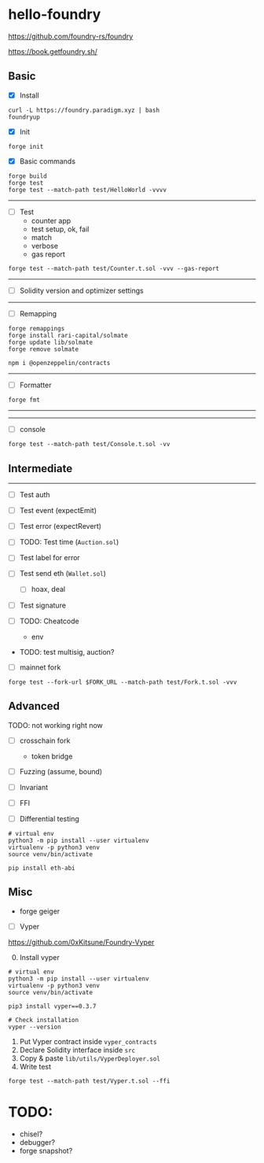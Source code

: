 # hello-foundry

https://github.com/foundry-rs/foundry

https://book.getfoundry.sh/

## Basic

-   [x] Install

```shell
curl -L https://foundry.paradigm.xyz | bash
foundryup
```

-   [x] Init

```shell
forge init
```

-   [x] Basic commands

```shell
forge build
forge test
forge test --match-path test/HelloWorld -vvvv
```

---

-   [ ] Test
    -   counter app
    -   test setup, ok, fail
    -   match
    -   verbose
    -   gas report

```shell
forge test --match-path test/Counter.t.sol -vvv --gas-report
```

---

-   [ ] Solidity version and optimizer settings

---

-   [ ] Remapping

```shell
forge remappings
forge install rari-capital/solmate
forge update lib/solmate
forge remove solmate

npm i @openzeppelin/contracts
```

---

-   [ ] Formatter

```shell
forge fmt
```

---

---

-   [ ] console

```shell
forge test --match-path test/Console.t.sol -vv
```

## Intermediate

---

-   [ ] Test auth
-   [ ] Test event (expectEmit)
-   [ ] Test error (expectRevert)
-   [ ] TODO: Test time (`Auction.sol`)
-   [ ] Test label for error
-   [ ] Test send eth (`Wallet.sol`)
    -   [ ] hoax, deal
-   [ ] Test signature
-   [ ] TODO: Cheatcode

    -   env

-   TODO: test multisig, auction?
-   [ ] mainnet fork

```shell
forge test --fork-url $FORK_URL --match-path test/Fork.t.sol -vvv
```

## Advanced

TODO: not working right now

-   [ ] crosschain fork

    -   token bridge

-   [ ] Fuzzing (assume, bound)
-   [ ] Invariant
-   [ ] FFI
-   [ ] Differential testing

```shell
# virtual env
python3 -m pip install --user virtualenv
virtualenv -p python3 venv
source venv/bin/activate

pip install eth-abi
```

## Misc

-   forge geiger

-   [ ] Vyper

https://github.com/0xKitsune/Foundry-Vyper

0. Install vyper

```shell
# virtual env
python3 -m pip install --user virtualenv
virtualenv -p python3 venv
source venv/bin/activate

pip3 install vyper==0.3.7

# Check installation
vyper --version
```

1. Put Vyper contract inside `vyper_contracts`
2. Declare Solidity interface inside `src`
3. Copy & paste `lib/utils/VyperDeployer.sol`
4. Write test

```shell
forge test --match-path test/Vyper.t.sol --ffi
```

# TODO:

-   chisel?
-   debugger?
-   forge snapshot?
